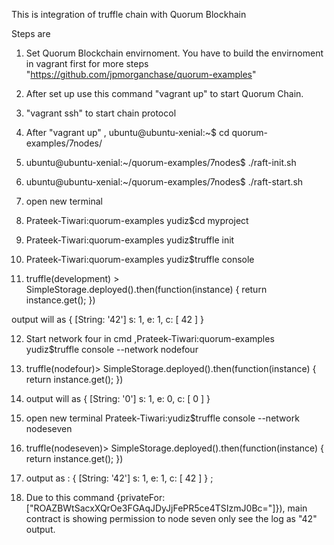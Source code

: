 This is integration of truffle chain with Quorum Blockhain <br/>

Steps are <br/>

1. Set Quorum Blockchain envirnoment. You have to build the envirnoment in vagrant first for more steps "https://github.com/jpmorganchase/quorum-examples"

2. After set up use this command "vagrant up" to start Quorum Chain. 
 
3. "vagrant ssh" to start chain protocol 

4. After "vagrant up" , ubuntu@ubuntu-xenial:~$ cd quorum-examples/7nodes/

5. ubuntu@ubuntu-xenial:~/quorum-examples/7nodes$ ./raft-init.sh

6. ubuntu@ubuntu-xenial:~/quorum-examples/7nodes$ ./raft-start.sh

7. open new terminal 

8. Prateek-Tiwari:quorum-examples yudiz$cd myproject

9. Prateek-Tiwari:quorum-examples yudiz$truffle init

10. Prateek-Tiwari:quorum-examples yudiz$truffle console

11. truffle(development) > SimpleStorage.deployed().then(function(instance) { return instance.get(); }) <br/>

 output will as { [String: '42'] s: 1, e: 1, c: [ 42 ] }

12. Start network four in cmd ,Prateek-Tiwari:quorum-examples yudiz$truffle console --network nodefour

13. truffle(nodefour)> SimpleStorage.deployed().then(function(instance) { return instance.get(); })

14. output will as { [String: '0'] s: 1, e: 0, c: [ 0 ] }

15. open new terminal Prateek-Tiwari:yudiz$truffle console --network nodeseven

16. truffle(nodeseven)> SimpleStorage.deployed().then(function(instance) { return instance.get(); })

17. output as : { [String: '42'] s: 1, e: 1, c: [ 42 ] } ;

18. Due to this command {privateFor: ["ROAZBWtSacxXQrOe3FGAqJDyJjFePR5ce4TSIzmJ0Bc="]}), main contract is showing permission to node seven only see the log as "42" output.


